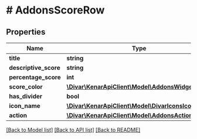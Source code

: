 # # AddonsScoreRow

## Properties

Name | Type | Description | Notes
------------ | ------------- | ------------- | -------------
**title** | **string** |  | [optional]
**descriptive_score** | **string** |  | [optional]
**percentage_score** | **int** |  | [optional]
**score_color** | [**\Divar\KenarApiClient\Model\AddonsWidgetColor**](AddonsWidgetColor.md) |  | [optional]
**has_divider** | **bool** |  | [optional]
**icon_name** | [**\Divar\KenarApiClient\Model\DivarIconsIconName**](DivarIconsIconName.md) |  | [optional]
**action** | [**\Divar\KenarApiClient\Model\AddonsAction**](AddonsAction.md) |  | [optional]

[[Back to Model list]](../../README.md#models) [[Back to API list]](../../README.md#endpoints) [[Back to README]](../../README.md)

